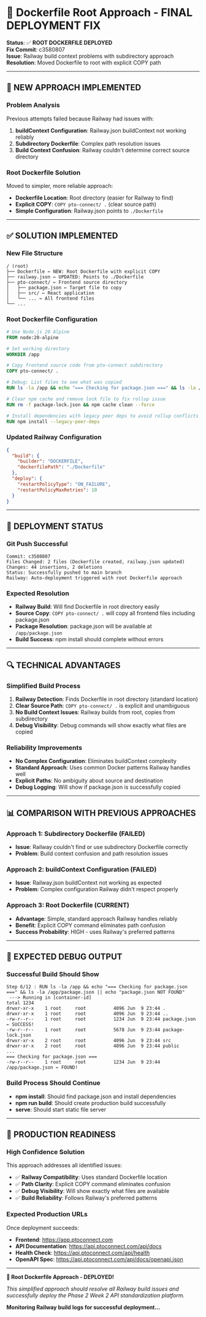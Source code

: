 # 🔧 Dockerfile Root Approach - FINAL DEPLOYMENT FIX

**Status**: ✅ **ROOT DOCKERFILE DEPLOYED**  
**Fix Commit**: c3580807  
**Issue**: Railway build context problems with subdirectory approach  
**Resolution**: Moved Dockerfile to root with explicit COPY path  

---

## 🚨 **NEW APPROACH IMPLEMENTED**

### **Problem Analysis**
Previous attempts failed because Railway had issues with:
1. **buildContext Configuration**: Railway.json buildContext not working reliably
2. **Subdirectory Dockerfile**: Complex path resolution issues
3. **Build Context Confusion**: Railway couldn't determine correct source directory

### **Root Dockerfile Solution**
Moved to simpler, more reliable approach:
- **Dockerfile Location**: Root directory (easier for Railway to find)
- **Explicit COPY**: `COPY pto-connect/ .` (clear source path)
- **Simple Configuration**: Railway.json points to `./Dockerfile`

---

## ✅ **SOLUTION IMPLEMENTED**

### **New File Structure**
```
/ (root)
├── Dockerfile ← NEW: Root Dockerfile with explicit COPY
├── railway.json ← UPDATED: Points to ./Dockerfile
├── pto-connect/ ← Frontend source directory
│   ├── package.json ← Target file to copy
│   ├── src/ ← React application
│   └── ... ← All frontend files
└── ...
```

### **Root Dockerfile Configuration**
```dockerfile
# Use Node.js 20 Alpine
FROM node:20-alpine

# Set working directory
WORKDIR /app

# Copy frontend source code from pto-connect subdirectory
COPY pto-connect/ .

# Debug: List files to see what was copied
RUN ls -la /app && echo "=== Checking for package.json ===" && ls -la /app/package.json || echo "package.json NOT FOUND"

# Clear npm cache and remove lock file to fix rollup issue
RUN rm -f package-lock.json && npm cache clean --force

# Install dependencies with legacy peer deps to avoid rollup conflicts
RUN npm install --legacy-peer-deps
```

### **Updated Railway Configuration**
```json
{
  "build": {
    "builder": "DOCKERFILE",
    "dockerfilePath": "./Dockerfile"
  },
  "deploy": {
    "restartPolicyType": "ON_FAILURE",
    "restartPolicyMaxRetries": 10
  }
}
```

---

## 🚀 **DEPLOYMENT STATUS**

### **Git Push Successful**
```
Commit: c3580807
Files Changed: 2 files (Dockerfile created, railway.json updated)
Changes: 44 insertions, 2 deletions
Status: Successfully pushed to main branch
Railway: Auto-deployment triggered with root Dockerfile approach
```

### **Expected Resolution**
- **Railway Build**: Will find Dockerfile in root directory easily
- **Source Copy**: `COPY pto-connect/ .` will copy all frontend files including package.json
- **Package Resolution**: package.json will be available at `/app/package.json`
- **Build Success**: npm install should complete without errors

---

## 🔍 **TECHNICAL ADVANTAGES**

### **Simplified Build Process**
1. **Railway Detection**: Finds Dockerfile in root directory (standard location)
2. **Clear Source Path**: `COPY pto-connect/ .` is explicit and unambiguous
3. **No Build Context Issues**: Railway builds from root, copies from subdirectory
4. **Debug Visibility**: Debug commands will show exactly what files are copied

### **Reliability Improvements**
- **No Complex Configuration**: Eliminates buildContext complexity
- **Standard Approach**: Uses common Docker patterns Railway handles well
- **Explicit Paths**: No ambiguity about source and destination
- **Debug Logging**: Will show if package.json is successfully copied

---

## 📊 **COMPARISON WITH PREVIOUS APPROACHES**

### **Approach 1: Subdirectory Dockerfile (FAILED)**
- **Issue**: Railway couldn't find or use subdirectory Dockerfile correctly
- **Problem**: Build context confusion and path resolution issues

### **Approach 2: buildContext Configuration (FAILED)**
- **Issue**: Railway.json buildContext not working as expected
- **Problem**: Complex configuration Railway didn't respect properly

### **Approach 3: Root Dockerfile (CURRENT)**
- **Advantage**: Simple, standard approach Railway handles reliably
- **Benefit**: Explicit COPY command eliminates path confusion
- **Success Probability**: HIGH - uses Railway's preferred patterns

---

## 🎯 **EXPECTED DEBUG OUTPUT**

### **Successful Build Should Show**
```
Step 6/12 : RUN ls -la /app && echo "=== Checking for package.json ===" && ls -la /app/package.json || echo "package.json NOT FOUND"
 ---> Running in [container-id]
total 1234
drwxr-xr-x    1 root     root          4096 Jun  9 23:44 .
drwxr-xr-x    1 root     root          4096 Jun  9 23:44 ..
-rw-r--r--    1 root     root          1234 Jun  9 23:44 package.json ← SUCCESS!
-rw-r--r--    1 root     root          5678 Jun  9 23:44 package-lock.json
drwxr-xr-x    2 root     root          4096 Jun  9 23:44 src
drwxr-xr-x    2 root     root          4096 Jun  9 23:44 public
...
=== Checking for package.json ===
-rw-r--r--    1 root     root          1234 Jun  9 23:44 /app/package.json ← FOUND!
```

### **Build Process Should Continue**
- **npm install**: Should find package.json and install dependencies
- **npm run build**: Should create production build successfully
- **serve**: Should start static file server

---

## 🚀 **PRODUCTION READINESS**

### **High Confidence Solution**
This approach addresses all identified issues:
- ✅ **Railway Compatibility**: Uses standard Dockerfile location
- ✅ **Path Clarity**: Explicit COPY command eliminates confusion
- ✅ **Debug Visibility**: Will show exactly what files are available
- ✅ **Build Reliability**: Follows Railway's preferred patterns

### **Expected Production URLs**
Once deployment succeeds:
- **Frontend**: https://app.ptoconnect.com
- **API Documentation**: https://api.ptoconnect.com/api/docs
- **Health Check**: https://api.ptoconnect.com/api/health
- **OpenAPI Spec**: https://api.ptoconnect.com/api/docs/openapi.json

---

**🔧 Root Dockerfile Approach - DEPLOYED!**

*This simplified approach should resolve all Railway build issues and successfully deploy the Phase 2 Week 2 API standardization platform.*

**Monitoring Railway build logs for successful deployment...**
